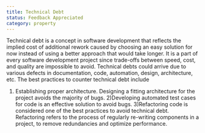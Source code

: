 ```yaml
---
title: Technical Debt
status: Feedback Appreciated
category: property
---
```



Technical debt is a concept in software development that reflects the implied cost of additional rework caused by choosing an easy solution for now instead of using a better approach that would take longer. It is a part of every software development project since trade-offs between speed, cost, and quality are impossible to avoid. Technical debts could arrive due to various defects in documentation, code, automation, design, architecture, etc. The best practices to counter technical debt include
1) Establishing proper architecture. Designing a fitting architecture for the project avoids the majority of bugs.
2)Developing automated test cases for code is an effective solution to avoid bugs.
3)Refactoring code is considered one of the best practices to avoid technical debt. Refactoring refers to the process of regularly re-writing components in a project, to remove redundancies and optimize performance.


